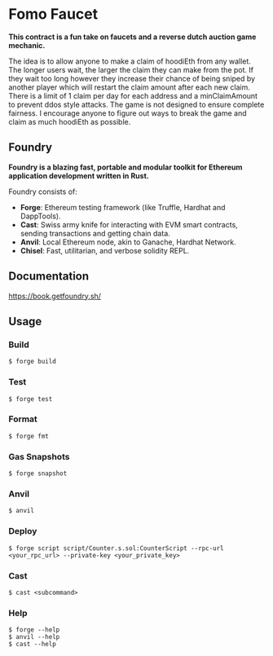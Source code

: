 # Fomo Faucet
**This contract is a fun take on faucets and a reverse dutch auction game mechanic.** 

The idea is to allow anyone to make a claim of hoodiEth from any wallet. The longer users wait, the larger the claim they can make from the pot. If they wait too long however they increase their chance of being sniped by another player which will restart the claim amount after each new claim. There is a limit of 1 claim per day for each address and a minClaimAmount to prevent ddos style attacks. The game is not designed to ensure complete fairness. I encourage anyone to figure out ways to break the game and claim as much hoodiEth as possible.


## Foundry

**Foundry is a blazing fast, portable and modular toolkit for Ethereum application development written in Rust.**

Foundry consists of:

-   **Forge**: Ethereum testing framework (like Truffle, Hardhat and DappTools).
-   **Cast**: Swiss army knife for interacting with EVM smart contracts, sending transactions and getting chain data.
-   **Anvil**: Local Ethereum node, akin to Ganache, Hardhat Network.
-   **Chisel**: Fast, utilitarian, and verbose solidity REPL.

## Documentation

https://book.getfoundry.sh/

## Usage

### Build

```shell
$ forge build
```

### Test

```shell
$ forge test
```

### Format

```shell
$ forge fmt
```

### Gas Snapshots

```shell
$ forge snapshot
```

### Anvil

```shell
$ anvil
```

### Deploy

```shell
$ forge script script/Counter.s.sol:CounterScript --rpc-url <your_rpc_url> --private-key <your_private_key>
```

### Cast

```shell
$ cast <subcommand>
```

### Help

```shell
$ forge --help
$ anvil --help
$ cast --help
```
